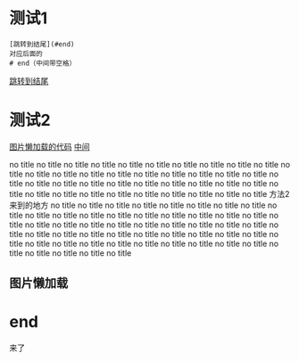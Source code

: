 # 测试1
```
[跳转到结尾](#end)
对应后面的
# end（中间带空格）
```
[跳转到结尾](#end)

# 测试2
[图片懒加载的代码](#图片懒加载)
[中间](#自定义锚点法)

no title
no title
no title
no title
no title
no title
no title
no title
no title
no title
no title
no title
no title
no title
no title
no title
no title
no title
no title
no title
no title
no title
no title
no title
no title
no title
no title
no title
no title
no title
no title
no title
no title
no title
no title
no title
no title
no title
no title
no title
<a id="#自定义锚点法"></a>
<span id="middle">方法2来到的地方</span>
no title
no title
no title
no title
no title
no title
no title
no title
no title
no title
no title
no title
no title
no title
no title
no title
no title
no title
no title
no title
no title
no title
no title
no title
no title
no title
no title
no title
no title
no title
no title
no title
no title
no title
no title
no title
no title
no title
no title
no title
no title
no title
no title
no title
no title
no title
no title
no title
no title
no title
no title
no title
no title

## 图片懒加载
# end
来了